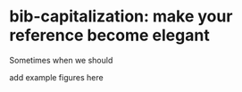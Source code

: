 # bib-capitalization: make your reference become elegant

Sometimes when we should

add example figures here